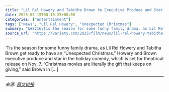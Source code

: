 ```yaml
---
title: "Lil Rel Howery and Tabitha Brown to Executive Produce and Star in Holiday Comedy ‘Unexpected Christmas’ (EXCLUSIVE)"
date: 2025-08-15T00:10:25+08:00
categories: ["entertainment"]
tags: ["News", "Lil Rel Howery", "Unexpected Christmas"]
summary: "&#8216;Tis the season for some funny family drama, as Lil Rel Howery and Tabitha Brown get ready to have an “Unexpected Christmas.&#8221; Howery and Brown executive produce and star in the holiday com"
source_url: "https://variety.com/2025/film/news/lil-rel-howery-tabitha-brown-unexpected-christmas-1236488631/"
---
```


&#8216;Tis the season for some funny family drama, as Lil Rel Howery and Tabitha Brown get ready to have an “Unexpected Christmas.&#8221; Howery and Brown executive produce and star in the holiday comedy, which is set for theatrical release on Nov. 7. &#8220;Christmas movies are literally the gift that keeps on giving,” said Brown in [&#8230;]

---

*来源: [原文链接](https://variety.com/2025/film/news/lil-rel-howery-tabitha-brown-unexpected-christmas-1236488631/)*
